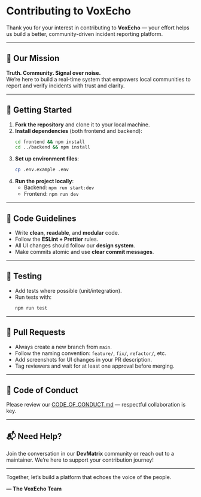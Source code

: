 # Contributing to VoxEcho

Thank you for your interest in contributing to **VoxEcho** — your effort helps us build a better, community-driven incident reporting platform.

---

## 📌 Our Mission

**Truth. Community. Signal over noise.**\
We’re here to build a real-time system that empowers local communities to report and verify incidents with trust and clarity.

---

## 🚀 Getting Started

1. **Fork the repository** and clone it to your local machine.
2. **Install dependencies** (both frontend and backend):
   ```bash
   cd frontend && npm install
   cd ../backend && npm install
   ```
3. **Set up environment files**:
   ```bash
   cp .env.example .env
   ```
4. **Run the project locally**:
   - Backend: `npm run start:dev`
   - Frontend: `npm run dev`

---

## 📂 Code Guidelines

- Write **clean**, **readable**, and **modular** code.
- Follow the **ESLint + Prettier** rules.
- All UI changes should follow our **design system**.
- Make commits atomic and use **clear commit messages**.

---

## 🧪 Testing

- Add tests where possible (unit/integration).
- Run tests with:
  ```bash
  npm run test
  ```

---

## 🔄 Pull Requests

- Always create a new branch from `main`.
- Follow the naming convention: `feature/`, `fix/`, `refactor/`, etc.
- Add screenshots for UI changes in your PR description.
- Tag reviewers and wait for at least one approval before merging.

---



## 🤝 Code of Conduct

Please review our [CODE\_OF\_CONDUCT.md](./CODE_OF_CONDUCT.md) — respectful collaboration is key.

---

## 📬 Need Help?

Join the conversation in our **DevMatrix** community or reach out to a maintainer. We’re here to support your contribution journey!

---

Together, let’s build a platform that echoes the voice of the people.

**— The VoxEcho Team**

